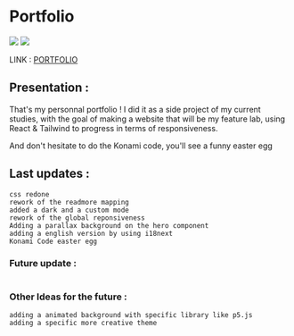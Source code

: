 # Portfolio

<a href="https://react.dev" title="React"><img src="https://img.shields.io/badge/React-282C34?logo=react&logoColor=61DAFB" /></a>
<a href="https://tailwindcss.com" title="Tailwind CSS"><img src="https://img.shields.io/badge/Tailwind%20CSS-282C34?logo=tailwind-css&logoColor=38B2AC" /></a>

LINK : [PORTFOLIO](https://portfolio-antoinerp.vercel.app "Portfolio")

## Presentation :

 That's my personnal portfolio ! I did it as a side project of my current studies, with the goal of making a website that will be my feature lab, using React & Tailwind to progress in terms of responsiveness. 

 And don't hesitate to do the Konami code, you'll see a funny easter egg

## Last updates : 
```
css redone
rework of the readmore mapping
added a dark and a custom mode
rework of the global reponsiveness
Adding a parallax background on the hero component
adding a english version by using i18next
Konami Code easter egg
```

### Future update : 
```
```

### Other Ideas for the future :  
```
adding a animated background with specific library like p5.js 
adding a specific more creative theme
```
